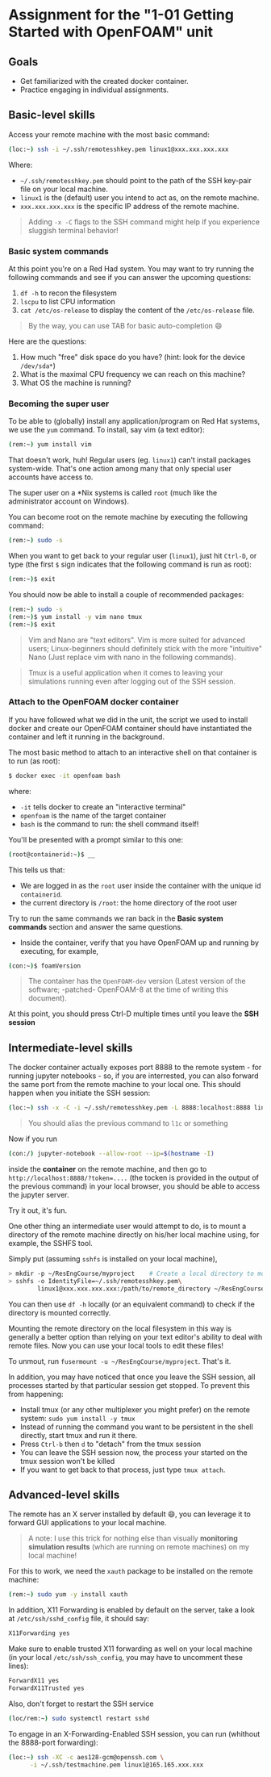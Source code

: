 # Assignment for the "1-01 Getting Started with OpenFOAM" unit

## Goals

- Get familiarized with the created docker container.
- Practice engaging in individual assignments.

## Basic-level skills

Access your remote machine with the most basic command:

```bash
(loc:~) ssh -i ~/.ssh/remotesshkey.pem linux1@xxx.xxx.xxx.xxx
```

Where:
- `~/.ssh/remotesshkey.pem` should point to the path of the SSH key-pair file on
  your local machine.
- `linux1` is the (default) user you intend to act as, on the remote machine.
- `xxx.xxx.xxx.xxx` is the specific IP address of the remote machine.

> Adding `-x -C` flags to the SSH command might help if you experience 
> sluggish terminal behavior!

### Basic system commands

At this point you're on a Red Had system. You may want to try running
the following commands and see if you can answer the upcoming questions:

1. `df -h` to recon the filesystem
2. `lscpu` to list CPU information
3. `cat /etc/os-release` to display the content of the `/etc/os-release` file.
 
> By the way, you can use TAB for basic auto-completion :smile:

Here are the questions:

1. How much "free" disk space do you have? (hint: look for the device `/dev/sda*`)
2. What is the maximal CPU frequency we can reach on this machine?
3. What OS the machine is running?

### Becoming the super user

To be able to (globally) install any application/program on Red Hat systems, we use
the `yum` command.
To install, say vim (a text editor):

```bash
(rem:~) yum install vim
```

That doesn't work, huh! Regular users (eg. `linux1`) can't install packages system-wide.
That's one action among many that only special user accounts have access to.

The super user on a *Nix systems is called `root` (much like the administrator account on Windows).

You can become root on the remote machine by executing the following command:

```bash
(rem:~) sudo -s
```
When you want to get back to your regular user (`linux1`), just hit `Ctrl-D`, or type
(the first `$` sign indicates that the following command is run as root):

```bash
(rem:~)$ exit
```

You should now be able to install a couple of recommended packages:

```bash
(rem:~) sudo -s
(rem:~)$ yum install -y vim nano tmux
(rem:~)$ exit
```
> Vim and Nano are "text editors". Vim is more suited for advanced users; Linux-beginners
> should definitely stick with the more "intuitive" Nano (Just replace vim with nano in the
> following commands).

> Tmux is a useful application when it comes to leaving your simulations running even after
> logging out of the SSH session.


### Attach to the OpenFOAM docker container

If you have followed what we did in the unit, the script we used to install docker
and create our OpenFOAM container should have instantiated the container and left it running
in the background.

The most basic method to attach to an interactive shell on that container is to run (as root):

```bash
$ docker exec -it openfoam bash
```

where:
- `-it` tells docker to create an "interactive terminal"
- `openfoam` is the name of the target container
- `bash` is the command to run: the shell command itself!

You'll be presented with a prompt similar to this one:
```bash
(root@containerid:~)$ __
```
This tells us that:
- We are logged in as the `root` user inside the container with the unique id `containerid`.
- the current directory is `/root`: the home directory of the root user

Try to run the same commands we ran back in the **Basic system commands** section and
answer the same questions.

- Inside the container, verify that you have OpenFOAM up and running by executing, for example,
```bash
(con:~)$ foamVersion
```

> The container has the `OpenFOAM-dev` version (Latest version of the software; -patched- OpenFOAM-8
> at the time of writing this document).

At this point, you should press Ctrl-D multiple times until you leave the **SSH session**

## Intermediate-level skills

The docker container actually exposes port 8888 to the remote system - for running jupyter
notebooks - so, if you are interrested, you can also forward the same port from the remote
machine to your local one. This should happen when you initiate the SSH session:

```bash
(loc:~) ssh -x -C -i ~/.ssh/remotesshkey.pem -L 8888:localhost:8888 linux1@xxx.xxx.xxx.xxx
```

> You should alias the previous command to `l1c` or something

Now if you run 
```bash
(con:/) jupyter-notebook --allow-root --ip=$(hostname -I)
```
inside the **container** on the remote machine, and then go to
`http://localhost:8888/?token=....` (the tocken is provided in the output of the previous command)
in your local browser, you should be able to access the jupyter server.

Try it out, it's fun.

One other thing an intermediate user would attempt to do, is to mount a directory of the remote 
machine directly on his/her local machine using, for example, the SSHFS tool.

Simply put (assuming `sshfs` is installed on your local machine),
```bash
> mkdir -p ~/ResEngCourse/myproject    # Create a local directory to mount things on
> sshfs -o IdentityFile=~/.ssh/remotesshkey.pem\
        linux1@xxx.xxx.xxx.xxx:/path/to/remote_directory ~/ResEngCourse/myproject
```

You can then use `df -h` locally (or an equivalent command) to check if the directory
is mounted correctly.

Mounting the remote directory on the local filesystem in this way is generally a better
option than relying on your text editor's ability to deal with remote files. Now you 
can use your local tools to edit these files!

To unmout, run `fusermount -u ~/ResEngCourse/myproject`. That's it.

In addition, you may have noticed that once you leave the SSH session, all processes
started by that particular session get stopped. To prevent this from happening:
- Install tmux (or any other multiplexer you might prefer) on the remote system: 
  `sudo yum install -y tmux`
- Instead of running the command you want to be persistent in the shell directly, start tmux 
  and run it there.
- Press `Ctrl-b` then `d` to "detach" from the tmux session
- You can leave the SSH session now, the process your started on the tmux session
  won't be killed
- If you want to get back to that process, just type `tmux attach`.

## Advanced-level skills

The remote has an X server installed by default :smile:, you can leverage it to forward GUI
applications to your local machine.

> A note: I use this trick for nothing else than visually **monitoring simulation results**
> (which are running on remote machines) on my local machine!

For this to work, we need the `xauth` package to be installed on the remote machine:
```bash
(rem:~) sudo yum -y install xauth
```

In addition, X11 Forwarding is enabled by default on the server, take a look at
`/etc/ssh/sshd_config` file, it should say:

```bash
X11Forwarding yes
```

Make sure to enable trusted X11 forwarding as well on your local machine (in your local
`/etc/ssh/ssh_config`, you may have to uncomment these lines):
```bash
ForwardX11 yes
ForwardX11Trusted yes
```

Also, don't forget to restart the SSH service
```bash
(loc/rem:~) sudo systemctl restart sshd
```

To engage in an X-Forwarding-Enabled SSH session, you can run (whithout the 8888-port forwarding):
```bash
(loc:~) ssh -XC -c aes128-gcm@openssh.com \
      -i ~/.ssh/testmachine.pem linux1@165.165.xxx.xxx
```

